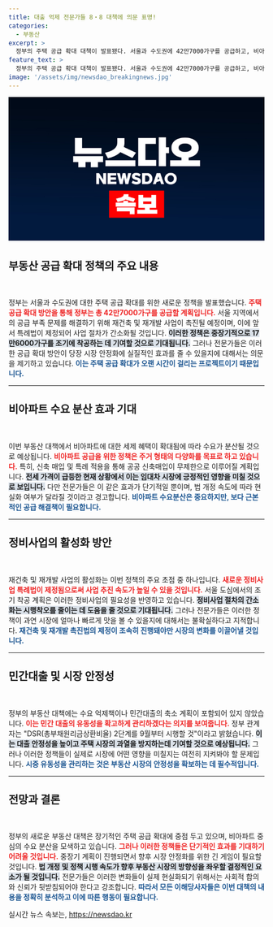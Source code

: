 ```yaml
---
title: 대출 억제 전문가들 8‧8 대책에 의문 표명!
categories:
  - 부동산
excerpt: >
  정부의 주택 공급 확대 대책이 발표됐다. 서울과 수도권에 42만7000가구를 공급하고, 비아파트 수요를 분산할 수 있는 세제 혜택을 제공하지만, 단기 효과는 기대하기 어렵다는 전문가들이 지적했다.
feature_text: >
  정부의 주택 공급 확대 대책이 발표됐다. 서울과 수도권에 42만7000가구를 공급하고, 비아파트 수요를 분산할 수 있는 세제 혜택을 제공하지만, 단기 효과는 기대하기 어렵다는 전문가들이 지적했다.
image: '/assets/img/newsdao_breakingnews.jpg'
---
```


<p><img src="/assets/img/newsdao_breakingnews.jpg" alt="bookingtag 속보" /></p>

<h2 data-ke-size="size26">부동산 공급 확대 정책의 주요 내용</h2>

<p data-ke-size="size16">&nbsp;</p>

<p>정부는 서울과 수도권에 대한 주택 공급 확대를 위한 새로운 정책을 발표했습니다. <b><span style="color: #ee2323;">주택 공급 확대 방안을 통해 정부는 총 42만7000가구를 공급할 계획입니다.</span></b> 서울 지역에서의 공급 부족 문제를 해결하기 위해 재건축 및 재개발 사업이 촉진될 예정이며, 이에 앞서 특례법이 제정되어 사업 절차가 간소화될 것입니다. <b><span style="background-color: #21538527;">이러한 정책은 중장기적으로 17만6000가구를 조기에 착공하는 데 기여할 것으로 기대됩니다.</span></b> 그러나 전문가들은 이러한 공급 확대 방안이 당장 시장 안정화에 실질적인 효과를 줄 수 있을지에 대해서는 의문을 제기하고 있습니다. <b><span style="color: #1a5490;">이는 주택 공급 확대가 오랜 시간이 걸리는 프로젝트이기 때문입니다.</span></b></p>

<hr>

<h2 data-ke-size="size26">비아파트 수요 분산 효과 기대</h2>

<p data-ke-size="size16">&nbsp;</p>

<p>이번 부동산 대책에서 비아파트에 대한 세제 혜택이 확대됨에 따라 수요가 분산될 것으로 예상됩니다. <b><span style="color: #ee2323;">비아파트 공급을 위한 정책은 주거 형태의 다양화를 목표로 하고 있습니다.</span></b> 특히, 신축 매입 및 특례 적용을 통해 공공 신축매입이 무제한으로 이루어질 계획입니다. <b><span style="background-color: #21538527;">전세 가격이 급등한 현재 상황에서 이는 임대차 시장에 긍정적인 영향을 미칠 것으로 보입니다.</span></b> 다만 전문가들은 이 같은 효과가 단기적일 뿐이며, 법 개정 속도에 따라 현실화 여부가 달라질 것이라고 경고합니다. <b><span style="color: #1a5490;">비아파트 수요분산은 중요하지만, 보다 근본적인 공급 해결책이 필요합니다.</span></b></p>

<hr>

<h2 data-ke-size="size26">정비사업의 활성화 방안</h2>

<p data-ke-size="size16">&nbsp;</p>

<p>재건축 및 재개발 사업의 활성화는 이번 정책의 주요 초점 중 하나입니다. <b><span style="color: #ee2323;">새로운 정비사업 특례법이 제정됨으로써 사업 추진 속도가 높일 수 있을 것입니다.</span></b> 서울 도심에서의 조기 착공 계획은 이러한 정비사업의 필요성을 반영하고 있습니다. <b><span style="background-color: #21538527;">정비사업 절차의 간소화는 시행착오를 줄이는 데 도움을 줄 것으로 기대됩니다.</span></b> 그러나 전문가들은 이러한 정책이 과연 시장에 얼마나 빠르게 맛을 볼 수 있을지에 대해서는 불확실하다고 지적합니다. <b><span style="color: #1a5490;">재건축 및 재개발 촉진법의 제정이 조속히 진행돼야만 시장의 변화를 이끌어낼 것입니다.</span></b></p>

<hr>

<h2 data-ke-size="size26">민간대출 및 시장 안정성</h2>

<p data-ke-size="size16">&nbsp;</p>

<p>정부의 부동산 대책에는 수요 억제책이나 민간대출의 축소 계획이 포함되어 있지 않았습니다. <b><span style="color: #ee2323;">이는 민간 대출의 유동성을 확고하게 관리하겠다는 의지를 보여줍니다.</span></b> 정부 관계자는 "DSR(총부채원리금상환비율) 2단계를 9월부터 시행할 것"이라고 밝혔습니다. <b><span style="background-color: #21538527;">이는 대출 안정성을 높이고 주택 시장의 과열을 방지하는데 기여할 것으로 예상됩니다.</span></b> 그러나 이러한 정책들이 실제로 시장에 어떤 영향을 미칠지는 여전히 지켜봐야 할 문제입니다. <b><span style="color: #1a5490;">시중 유동성을 관리하는 것은 부동산 시장의 안정성을 확보하는 데 필수적입니다.</span></b></p>

<hr>

<h2 data-ke-size="size26">전망과 결론</h2>

<p data-ke-size="size16">&nbsp;</p>

<p>정부의 새로운 부동산 대책은 장기적인 주택 공급 확대에 중점 두고 있으며, 비아파트 중심의 수요 분산을 모색하고 있습니다. <b><span style="color: #ee2323;">그러나 이러한 정책들은 단기적인 효과를 기대하기 어려울 것입니다.</span></b> 중장기 계획이 진행되면서 향후 시장 안정화를 위한 긴 게임이 필요할 것입니다. <b><span style="background-color: #21538527;">법 개정 및 정책 시행 속도가 향후 부동산 시장의 방향성을 좌우할 결정적인 요소가 될 것입니다.</span></b> 전문가들은 이러한 변화들이 실제 현실화되기 위해서는 사회적 합의와 신뢰가 뒷받침되어야 한다고 강조합니다. <b><span style="color: #1a5490;">따라서 모든 이해당사자들은 이번 대책의 내용을 정확히 분석하고 이에 따른 행동이 필요합니다.</span></b></p>
실시간 뉴스 속보는, <a href="https://newsdao.kr" rel="dofollow">https://newsdao.kr</a>


